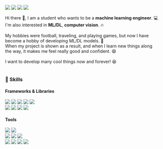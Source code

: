 <a href="https://www.instagram.com/m_gyu_519/" target="_blank"><img src="https://img.shields.io/badge/Instagram-ff1493?style=flat-square&logo=Instagram&logoColor=white"/></a>
<a href="https://www.facebook.com/profile.php?id=100007454625023" target="_blank"><img src="https://img.shields.io/badge/Facebook-blue?style=flat-square&logo=Facebook&logoColor=white"/></a>
<a href="https://mingyu6952.tistory.com/" target="_blank"><img src="https://img.shields.io/badge/Blog-2f4f4f?style=flat-square&logo=Tistory&logoColor=white"/></a>
<a href="mailto:mingyu6952@gmail.com" target="_blank"><img src="https://img.shields.io/badge/mingyu6952@gmail.com-cd5c5c?style=flat-square&logo=gmail&logoColor=white"/></a>

<div>
Hi there 👋, I am a student who wants to be a <b>machine learning engineer</b>. 💻<br>
I'm also interested in <b>ML/DL</b>, <b>computer vision</b>. 🔥
</div><br>

<div>
My hobbies were football, traveling, and playing games, but now I have become a hobby of developing ML/DL models. 🚀<br>
When my project is shown as a result, and when I learn new things along the way, it makes me feel really good and confident. 😄
</div><br>

<div>I want to develop many cool things now and forever! 😆</div><br>

### 💪 Skills
#### Frameworks & Libraries
<div>
  <img src="https://img.shields.io/badge/Python-3776AB?style=flat-square&logo=python&logoColor=white"/>
  <img src="https://img.shields.io/badge/Pytorch-EE4C2C?style=flat-square&logo=pytorch&logoColor=white"/>
  <img src="https://img.shields.io/badge/Tensorflow2-FF6F00?style=flat-square&logo=tensorflow&logoColor=white"/>
  <img src="https://img.shields.io/badge/OpenCV-5C3EE8?style=flat-square&logo=OpenCV&logoColor=white"/>
  <img src="https://img.shields.io/badge/Pandas-150458?style=flat-square&logo=Pandas&logoColor=white"/>
</div>

<div>
  <img src="https://img.shields.io/badge/ML/DL-000000?style=flat-square&logoColor=white"/>
  <img src="https://img.shields.io/badge/GAN-000000?style=flat-square&logoColor=white"/>
  <img src="https://img.shields.io/badge/Django-092E20?style=flat-square&logo=Django&logoColor=white"/>
  <img src="https://img.shields.io/badge/Flask-09202E?style=flat-square&logo=Flask&logoColor=white"/>
</div>

#### Tools
<div>
  <img src="https://img.shields.io/badge/Ubuntu-E95420?style=flat-square&logo=Ubuntu&logoColor=white"/>
  <img src="https://img.shields.io/badge/ROS2-22314E?style=flat-square&logo=ROS&logoColor=white"/>
</div>
<div>
  <img src="https://img.shields.io/badge/Git-F05032?style=flat-square&logo=git&logoColor=white"/>
  <img src="https://img.shields.io/badge/GitKraken-179287?style=flat-square&logo=GitKraken&logoColor=white"/>
  <img src="https://img.shields.io/badge/SourceTree-0052CC?style=flat-square&logo=Sourcetree&logoColor=white"/>
</div>
<div>
  <img src="https://img.shields.io/badge/Visual Studio Code-007ACC?style=flat-square&logo=Visual Studio Code&logoColor=white"/>
  <img src="https://img.shields.io/badge/Jupyter Notebook-F37626?style=flat-square&logo=jupyter&logoColor=white"/>
  <img src="https://img.shields.io/badge/Notion-000000?style=flat-square&logo=Notion&logoColor=white"/>
  <img src="https://img.shields.io/badge/Slack-4A154B?style=flat-square&logo=Slack&logoColor=white"/>
</div>

<!--
**Mingyu-Potato/Mingyu-Potato** is a ✨ _special_ ✨ repository because its `README.md` (this file) appears on your GitHub profile.

Here are some ideas to get you started:

- 🔭 I’m currently working on ...
- 🌱 I’m currently learning ...
- 👯 I’m looking to collaborate on ...
- 🤔 I’m looking for help with ...
- 💬 Ask me about ...
- 📫 How to reach me: ...
- 😄 Pronouns: ...
- ⚡ Fun fact: ...
-->
